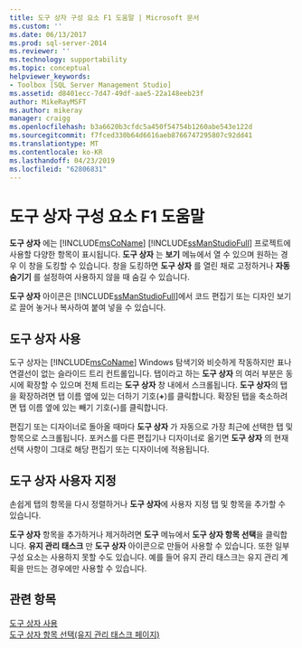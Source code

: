 ```yaml
---
title: 도구 상자 구성 요소 F1 도움말 | Microsoft 문서
ms.custom: ''
ms.date: 06/13/2017
ms.prod: sql-server-2014
ms.reviewer: ''
ms.technology: supportability
ms.topic: conceptual
helpviewer_keywords:
- Toolbox [SQL Server Management Studio]
ms.assetid: d8401ecc-7d47-49df-aae5-22a148eeb23f
author: MikeRayMSFT
ms.author: mikeray
manager: craigg
ms.openlocfilehash: b3a6620b3cfdc5a450f54754b1260abe543e122d
ms.sourcegitcommit: f7fced330b64d6616aeb8766747295807c92dd41
ms.translationtype: MT
ms.contentlocale: ko-KR
ms.lasthandoff: 04/23/2019
ms.locfileid: "62806831"
---
```

# <a name="toolbox-component-f1-help"></a>도구 상자 구성 요소 F1 도움말

**도구 상자** 에는 [!INCLUDE[msCoName](../../includes/msconame-md.md)] [!INCLUDE[ssManStudioFull](../../includes/ssmanstudiofull-md.md)] 프로젝트에 사용할 다양한 항목이 표시됩니다. **도구 상자** 는 **보기** 메뉴에서 열 수 있으며 원하는 경우 이 창을 도킹할 수 있습니다. 창을 도킹하면 **도구 상자** 를 열린 채로 고정하거나 **자동 숨기기** 를 설정하여 사용하지 않을 때 숨길 수 있습니다.  
  
**도구 상자** 아이콘은 [!INCLUDE[ssManStudioFull](../../includes/ssmanstudiofull-md.md)]에서 코드 편집기 또는 디자인 보기로 끌어 놓거나 복사하여 붙여 넣을 수 있습니다.  
  
## <a name="using-the-toolbox"></a>도구 상자 사용  
 도구 상자는 [!INCLUDE[msCoName](../../includes/msconame-md.md)] Windows 탐색기와 비슷하게 작동하지만 표나 연결선이 없는 슬라이드 트리 컨트롤입니다. 탭이라고 하는 **도구 상자** 의 여러 부분은 동시에 확장할 수 있으며 전체 트리는 **도구 상자** 창 내에서 스크롤됩니다. **도구 상자**의 탭을 확장하려면 탭 이름 옆에 있는 더하기 기호(**+**)를 클릭합니다. 확장된 탭을 축소하려면 탭 이름 옆에 있는 빼기 기호(**-**)를 클릭합니다.  
  
 편집기 또는 디자이너로 돌아올 때마다 **도구 상자** 가 자동으로 가장 최근에 선택한 탭 및 항목으로 스크롤됩니다. 포커스를 다른 편집기나 디자이너로 옮기면 **도구 상자** 의 현재 선택 사항이 그대로 해당 편집기 또는 디자이너에 적용됩니다.  
  
## <a name="customizing-the-toolbox"></a>도구 상자 사용자 지정  
 손쉽게 탭의 항목을 다시 정렬하거나 **도구 상자**에 사용자 지정 탭 및 항목을 추가할 수 있습니다.  
  
 **도구 상자** 항목을 추가하거나 제거하려면 **도구** 메뉴에서 **도구 상자 항목 선택**을 클릭합니다. **유지 관리 태스크** 만 **도구 상자** 아이콘으로 만들어 사용할 수 있습니다. 또한 일부 구성 요소는 사용하지 못할 수도 있습니다. 예를 들어 유지 관리 태스크는 유지 관리 계획을 만드는 경우에만 사용할 수 있습니다.  
  
## <a name="see-also"></a>관련 항목  
 [도구 상자 사용](../../ssms/use-the-toolbox.md)   
 [도구 상자 항목 선택&#40;유지 관리 태스크 페이지&#41;](../../ssms/menu-help/choose-toolbox-items-maintenance-tasks-page.md)  
